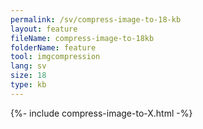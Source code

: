 ```yaml
---
permalink: /sv/compress-image-to-18-kb
layout: feature
fileName: compress-image-to-18kb
folderName: feature
tool: imgcompression
lang: sv
size: 18
type: kb
---
```


{%- include compress-image-to-X.html -%}
